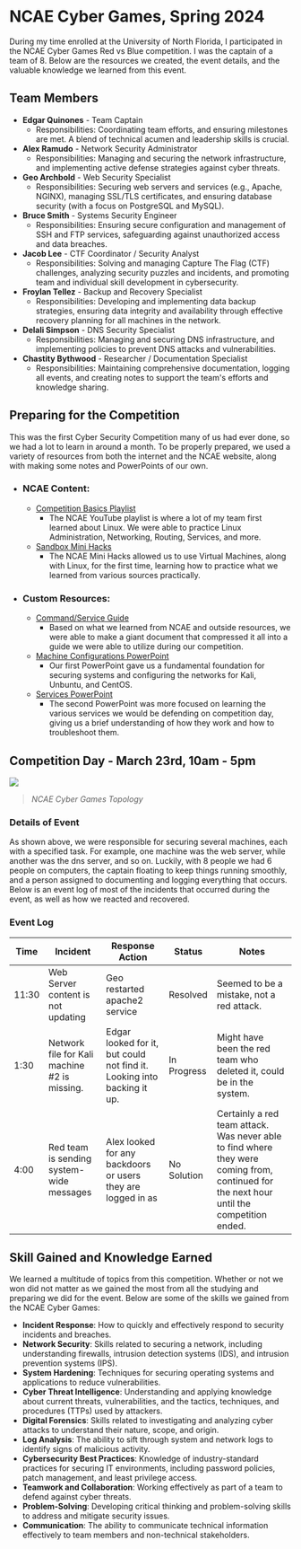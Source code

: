 # NCAE Cyber Games, Spring 2024
During my time enrolled at the University of North Florida, I participated in the NCAE Cyber Games Red vs Blue competition. I was the captain of a team of 8. Below are the resources we created, the event details, and the valuable knowledge we learned from this event. 
## Team Members
- **Edgar Quinones** - Team Captain
  - Responsibilities: Coordinating team efforts, and ensuring milestones are met. A blend of technical acumen and leadership skills is crucial.
- **Alex Ramudo** - Network Security Administrator
   - Responsibilities: Managing and securing the network infrastructure, and implementing active defense strategies against cyber threats.
- **Geo Archbold** - Web Security Specialist
   - Responsibilities: Securing web servers and services (e.g., Apache, NGINX), managing SSL/TLS certificates, and ensuring database security (with a focus on PostgreSQL and MySQL).
- **Bruce Smith** - Systems Security Engineer
   - Responsibilities: Ensuring secure configuration and management of SSH and FTP services, safeguarding against unauthorized access and data breaches.
- **Jacob Lee** - CTF Coordinator / Security Analyst
   - Responsibilities: Solving and managing Capture The Flag (CTF) challenges, analyzing security puzzles and incidents, and promoting team and individual skill development in cybersecurity.
- **Froylan Tellez** - Backup and Recovery Specialist
   - Responsibilities: Developing and implementing data backup strategies, ensuring data integrity and availability through effective recovery planning for all machines in the network.
- **Delali Simpson** - DNS Security Specialist
   - Responsibilities: Managing and securing DNS infrastructure, and implementing policies to prevent DNS attacks and vulnerabilities.
- **Chastity Bythwood** - Researcher / Documentation Specialist
   - Responsibilities: Maintaining comprehensive documentation, logging all events, and creating notes to support the team's efforts and knowledge sharing.

## Preparing for the Competition
This was the first Cyber Security Competition many of us had ever done, so we had a lot to learn in around a month. To be properly prepared, we used a variety of resources from both the internet and the NCAE website, along with making some notes and PowerPoints of our own.
- ### NCAE Content:
  - [Competition Basics Playlist](https://www.youtube.com/playlist?list=PLqux0fXsj7x3WYm6ZWuJnGC1rXQZ1018M)
    - The NCAE YouTube playlist is where a lot of my team first learned about Linux. We were able to practice Linux Administration, Networking, Routing, Services, and more. 
  - [Sandbox Mini Hacks](https://ui.sandbox.ncaecybergames.org/challenges)
    - The NCAE Mini Hacks allowed us to use Virtual Machines, along with Linux, for the first time, learning how to practice what we learned from various sources practically.
- ### Custom Resources:
  - [Command/Service Guide](https://docs.google.com/document/d/1XrNtJrgqn1LtroutYwVFUF1C5_BzhqNlThMmhYNokhs/edit)
    - Based on what we learned from NCAE and outside resources, we were able to make a giant document that compressed it all into a guide we were able to utilize during our competition. 
  - [Machine Configurations PowerPoint](https://docs.google.com/presentation/d/1HY_xXdgQ_eW-o6xLOcfd6rAkXAa1gjCJcTXOj9kxfWo/edit#slide=id.p)
    - Our first PowerPoint gave us a fundamental foundation for securing systems and configuring the networks for Kali, Unbuntu, and CentOS.
  - [Services PowerPoint](https://docs.google.com/presentation/d/16uhRGiZ3PHtEOM4jL6XqZ3qbtVnyW7YOP8q47wwn5VQ/edit#slide=id.p)
    - The second PowerPoint was more focused on learning the various services we would be defending on competition day, giving us a brief understanding of how they work and how to troubleshoot them. 
## Competition Day -  March 23rd, 10am - 5pm
![](https://ncaecybergames.org/_app/immutable/assets/topology.d995562d.png)
> _NCAE Cyber Games Topology_
### Details of Event
As shown above, we were responsible for securing several machines, each with a specified task. For example, one machine was the web server, while another was the dns server, and so on. Luckily, with 8 people we had 6 people on computers, the captain floating to keep things running smoothly, and a person assigned to documenting and logging everything that occurs. Below is an event log of most of the incidents that occurred during the event, as well as how we reacted and recovered. 
### Event Log
| Time  | Incident                                         | Response Action                                           | Status      | Notes                                                                                     |
|-------|--------------------------------------------------|-----------------------------------------------------------|-------------|-------------------------------------------------------------------------------------------|
| 11:30 | Web Server content is not updating               | Geo restarted apache2 service                             | Resolved    | Seemed to be a mistake, not a red attack.                                                 |
| 1:30  | Network file for Kali machine #2 is missing.     | Edgar looked for it, but could not find it. Looking into backing it up. | In Progress | Might have been the red team who deleted it, could be in the system.                      |
| 4:00  | Red team is sending system-wide messages         | Alex looked for any backdoors or users they are logged in as | No Solution | Certainly a red team attack. Was never able to find where they were coming from, continued for the next hour until the competition ended. |

## Skill Gained and Knowledge Earned 
We learned a multitude of topics from this competition. Whether or not we won did not matter as we gained the most from all the studying and preparing we did for the event. Below are some of the skills we gained from the NCAE Cyber Games:
- **Incident Response**: How to quickly and effectively respond to security incidents and breaches.
- **Network Security**: Skills related to securing a network, including understanding firewalls, intrusion detection systems (IDS), and intrusion prevention systems (IPS).
- **System Hardening**: Techniques for securing operating systems and applications to reduce vulnerabilities.
- **Cyber Threat Intelligence**: Understanding and applying knowledge about current threats, vulnerabilities, and the tactics, techniques, and procedures (TTPs) used by attackers.
- **Digital Forensics**: Skills related to investigating and analyzing cyber attacks to understand their nature, scope, and origin.
- **Log Analysis**: The ability to sift through system and network logs to identify signs of malicious activity.
- **Cybersecurity Best Practices**: Knowledge of industry-standard practices for securing IT environments, including password policies, patch management, and least privilege access.
- **Teamwork and Collaboration**: Working effectively as part of a team to defend against cyber threats.
- **Problem-Solving**: Developing critical thinking and problem-solving skills to address and mitigate security issues.
- **Communication**: The ability to communicate technical information effectively to team members and non-technical stakeholders.
